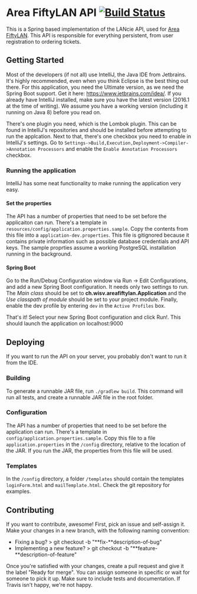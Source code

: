 # Area FiftyLAN API [![Build Status](https://travis-ci.org/AreaFiftyLAN/lancie-api.svg?branch=master)](https://travis-ci.org/AreaFiftyLAN/lancie-api)
This is a Spring based implementation of the LANcie API, used for [Area FiftyLAN](https://areafiftylan.nl/).
This API is responsible for everything persistent, from user registration to ordering tickets.

## Getting Started
Most of the developers (if not all) use IntelliJ, the Java IDE from Jetbrains.
It's highly recommended, even when you think Eclipse is the best thing out there.
For this application, you need the Ultimate version, as we need the Spring Boot support.
Get it here: https://www.jetbrains.com/idea/.
If you already have IntelliJ installed, make sure you have the latest version (2016.1 at the time of writing).
We assume you have a working version (including it running on Java 8) before you read on.

There's one plugin you need, which is the Lombok plugin.
This can be found in IntelliJ's repositories and should be installed before attempting to run the applcation.
Next to that, there's one checkbox you need to enable in IntelliJ's settings.
Go to `Settings->Build,Execution,Deployment->Compiler->Annotation Processors` and enable the `Enable Annotation Processors` checkbox.

### Running the application
IntelliJ has some neat functionality to make running the application very easy. 

#### Set the properties
The API has a number of properties that need to be set before the applicaiton can run.
There's a template in `resources/config/application.properties.sample`.
Copy the contents from this file into a `application-dev.properties`.
This file is gitignored because it contains private information such as possible database credentials and API keys.
The sample proprties assume a working PostgreSQL installation running in the background.

#### Spring Boot
Go to the Run/Debug Configuration window via Run -> Edit Configurations, and add a new Spring Boot configuration.
It needs only two settings to run.
The *Main class* should be set to **ch.wisv.areafiftylan.Application** and the *Use classpath of module* should be set to your project module.
Finally, enable the dev profile by entering `dev` in the `Active Profiles` box.

That's it! Select your new Spring Boot configuration and click Run!. This should launch the application on localhost:9000

## Deploying
If you want to run the API on your server, you probably don't want to run it from the IDE.
### Building
To generate a runnable JAR file, run `./gradlew build`.
This command will run all tests, and create a runnable JAR file in the root folder.
### Configuration
The API has a number of properties that need to be set before the application can run.
There's a template in `config/application.properties.sample`.
Copy this file to a file `application.properties` in the `/config` directory, relative to the location of the JAR.
If you run the JAR, the properties from this file will be used.
### Templates
In the `/config` directory, a folder `/templates` should contain the templates `loginForm.html` and `mailTemplate.html`. Check the git repository for examples.

## Contributing
If you want to contribute, awesome! First, pick an issue and self-assign it. Make your changes in a new branch, with the following naming convention:

* Fixing a bug? > git checkout -b "**fix-**description-of-bug"
* Implementing a new feature? > git checkout -b "**feature-**description-of-feature"

Once you're satisfied with your changes, create a pull request and give it the label "Ready for merge". 
You can assign someone in specific or wait for someone to pick it up. 
Make sure to include tests and documentation.
If Travis isn't happy, we're not happy. 
